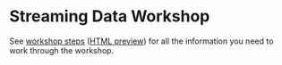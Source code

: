 # Streaming Data Workshop

See
[workshop steps](workshop-steps/workshop.html) 
([HTML preview](http://htmlpreview.github.io/?https://github.com/infinispan-demos/streaming-data-workshop/blob/master/workshop-steps/workshop.html))
for all the information you need to work through the workshop. 
